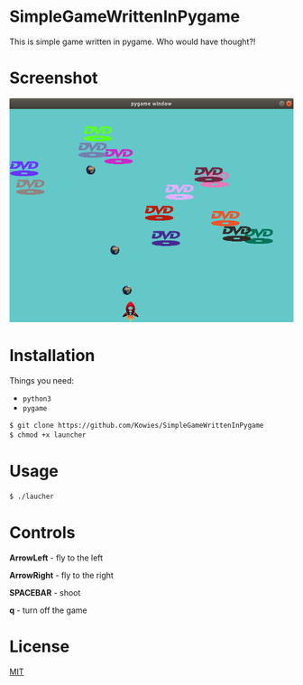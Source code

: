 # SimpleGameWrittenInPygame
This is simple game written in pygame. Who would have thought?!

# Screenshot
![Screenshot](screenshot.png "Screenshot from the game")

# Installation

Things you need:
- `python3`
- `pygame`

```sh
$ git clone https://github.com/Kowies/SimpleGameWrittenInPygame
$ chmod +x launcher
```

# Usage

```sh
$ ./laucher
```

# Controls

**ArrowLeft** - fly to the left

**ArrowRight** - fly to the right

**SPACEBAR** - shoot

**q** - turn off the game

# License

[MIT](Kowies/SimpleGameWrittenInPygame/blob/master/LICENSE)
